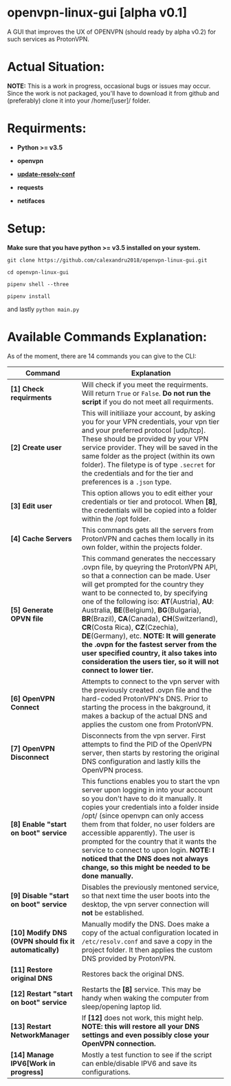 # openvpn-linux-gui [alpha v0.1]
A GUI that improves the UX of OPENVPN (should ready by alpha v0.2) for such services as ProtonVPN.

Actual Situation:
======
**NOTE:** This is a work in progress, occasional bugs or issues may occur. Since the work is not packaged, you'll have to download it from github and (preferably) clone it into your /home/[user]/ folder. 

Requirments:
======
* **Python >= v3.5**

* **openvpn**

* **[update-resolv-conf](https://github.com/alfredopalhares/openvpn-update-resolv-conf)**

* **requests**

* **netifaces**
  
Setup:
======
**Make sure that you have python >= v3.5  installed on your system.**

`git clone https://github.com/calexandru2018/openvpn-linux-gui.git`

`cd openvpn-linux-gui`

`pipenv shell --three`

`pipenv install`

and lastly `python main.py`

Available Commands Explanation:
======
As of the moment, there are 14 commands you can give to the CLI:

Command | Explanation 
--- | ---
**[1] Check requirments** | Will check if you meet the requirments. Will return `True` or `False`. **Do not run the script** if you do not meet all requirments.
**[2] Create user** | This will initiliaze your account, by asking you for your VPN credentials, your vpn tier and your preferred protocol [udp/tcp]. These should be provided by your VPN service provider. They will be saved in the same folder as the project (within its own folder). The filetype is of type `.secret` for the credentials and for the tier and preferences is a `.json` type. 
**[3] Edit user** | This option allows you to edit either your credentials or tier and protocol. When **[8]**, the credentials will be copied into a folder within the /opt folder.
**[4] Cache Servers** | This commands gets all the servers from ProtonVPN and caches them locally in its own folder, within the projects folder.
**[5] Generate OPVN file** | This command generates the neccessary .ovpn file, by queyring the ProtonVPN API, so that a connection can be made. User will get prompted for the country they want to be connected to, by specifying one of the following iso: **AT**(Austria), **AU**: Australia, **BE**(Belgium), **BG**(Bulgaria), **BR**(Brazil), **CA**(Canada), **CH**(Switzerland), **CR**(Costa Rica), **CZ**(Czechia), **DE**(Germany), etc. **NOTE: It will generate the .ovpn for the fastest server from the user specified country, it also takes into consideration the users tier, so it will not connect to lower tier.**
**[6] OpenVPN Connect** | Attempts to connect to the vpn server with the previously created .ovpn file and the hard-coded ProtonVPN's DNS. Prior to starting the process in the bakground, it makes a backup of the actual DNS and applies the custom one from ProtonVPN.
**[7] OpenVPN Disconnect** | Disconnects from the vpn server. First attempts to find the PID of the OpenVPN server, then starts by restoring the original DNS configuration and lastly kills the OpenVPN process. 
**[8] Enable "start on boot" service** | This functions enables you to start the vpn server upon logging in into your account so you don't have to do it manually. It copies your credentials into a folder inside /opt/ (since openvpn can only access them from that folder, no user folders are accessible apparently). The user is prompted for the country that it wants the service to connect to upon login. **NOTE: I noticed that the DNS does not always change, so this might be needed to be done manually.**
**[9] Disable "start on boot" service** | Disables the previously mentoned service, so that next time the user boots into the desktop, the vpn server connection will **not** be established. 
**[10] Modify DNS (OVPN should fix it automatically)** | Manually modify the DNS. Does make a copy of the actual configuration located in `/etc/resolv.conf` and save a copy in the project folder. It then applies the custom DNS provided by ProtonVPN.
**[11] Restore original DNS** | Restores back the original DNS.
**[12] Restart "start on boot" service** | Restarts the **[8]** service. This may be handy when waking the computer from sleep/opening laptop lid.
**[13] Restart NetworkManager** | If **[12]** does not work, this might help. **NOTE: this will restore all your DNS settings and even possibly close your OpenVPN connection.**
**[14] Manage IPV6[Work in progress]** | Mostly a test function to see if the script can enble/disable IPV6 and save its configurations.



